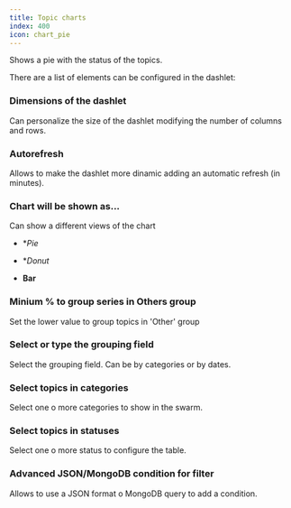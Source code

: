 ```yaml
---
title: Topic charts
index: 400
icon: chart_pie
---
```


Shows a pie with the status of the topics.

There are a list of elements can be configured in the dashlet:


### Dimensions of the dashlet

Can personalize the size of the dashlet modifying the number of columns and rows.


### Autorefresh

Allows to make the dashlet more dinamic adding an automatic refresh (in minutes).


### Chart will be shown as...

Can show a different views of the chart

- **Pie*


- **Donut*


- **Bar**


### Minium % to group series in Others group

Set the lower value to group topics in 'Other' group


### Select or type the grouping field

Select the grouping field. Can be by categories or by dates.


### Select topics in categories

Select one o more categories to show in the swarm.


### Select topics in statuses

Select one o more status to configure the table.


### Advanced JSON/MongoDB condition for filter

Allows to use a JSON format o MongoDB query to add a condition.
